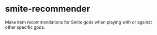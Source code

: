 # smite-recommender
Make item recommendations for Smite gods when playing with or against other specific gods.
